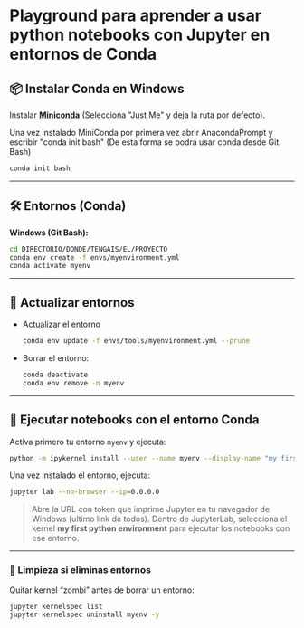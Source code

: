 # Playground para aprender a usar python notebooks con Jupyter en entornos de Conda

## 📦 Instalar Conda en Windows

Instalar **[Miniconda](https://repo.anaconda.com/miniconda/Miniconda3-latest-Windows-x86_64.exe)** (Selecciona "Just Me" y deja la ruta por defecto).

Una vez instalado MiniConda por primera vez abrir AnacondaPrompt y escribir "conda init bash" (De esta forma se podrá usar conda desde Git Bash)

```bash
conda init bash
```

---

## 🛠️ Entornos (Conda)

**Windows (Git Bash):**
```bash
cd DIRECTORIO/DONDE/TENGAIS/EL/PROYECTO
conda env create -f envs/myenvironment.yml
conda activate myenv
```

---

## 🔄 Actualizar entornos

- Actualizar el entorno
  ```bash
  conda env update -f envs/tools/myenvironment.yml --prune
  ```

- Borrar el entorno:
  ```bash
  conda deactivate
  conda env remove -n myenv
  ```

---

## 📓 Ejecutar notebooks con el entorno Conda

Activa primero tu entorno `myenv` y ejecuta:

```bash
python -m ipykernel install --user --name myenv --display-name "my first python environment"
```

Una vez instalado el entorno, ejecuta:
```bash
jupyter lab --no-browser --ip=0.0.0.0
```

> Abre la URL con token que imprime Jupyter en tu navegador de Windows (ultimo link de todos). Dentro de JupyterLab, selecciona el kernel **my first python environment** para ejecutar los notebooks con ese entorno.

---

### 🚨 Limpieza si eliminas entornos
Quitar kernel “zombi” antes de borrar un entorno:
```bash
jupyter kernelspec list
jupyter kernelspec uninstall myenv -y
```

